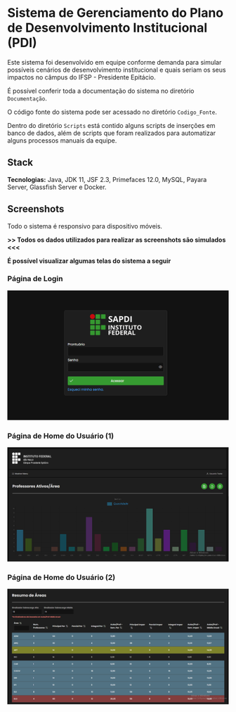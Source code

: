 # Sistema de Gerenciamento do Plano de Desenvolvimento Institucional (PDI)

Este sistema foi desenvolvido em equipe conforme demanda para simular possíveis cenários de desenvolvimento institucional e quais seriam os seus impactos no câmpus do IFSP - Presidente Epitácio.

É possível conferir toda a documentação do sistema no diretório `Documentação`.

O código fonte do sistema pode ser acessado no diretório `Codigo_Fonte`.

Dentro do diretório `Scripts` está contido alguns scripts de inserções em banco de dados, além de scripts que foram realizados para automatizar alguns processos manuais da equipe.

## Stack

**Tecnologias:** Java, JDK 11, JSF 2.3, Primefaces 12.0, MySQL, Payara Server, Glassfish Server e Docker.

## Screenshots

<p style="text-align: justify;"> Todo o sistema é responsivo para dispositivo móveis. 
</p>

<strong>>> Todos os dados utilizados para realizar as screenshots são simulados <<<</strong>

<strong>É possível visualizar algumas telas do sistema a seguir</strong>

### **Página de Login**

<img src="To_github/login_page.png">

### **Página de Home do Usuário (1)**

<img src="To_github/home_page.png">

### **Página de Home do Usuário (2)**

<img src="To_github/home_page_2.png">
